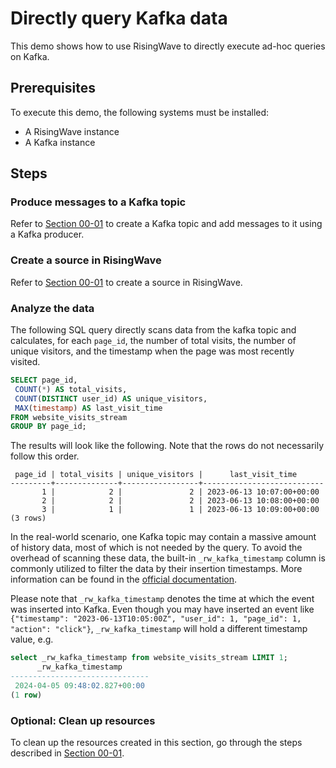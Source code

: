 # Directly query Kafka data

This demo shows how to use RisingWave to directly execute ad-hoc queries on Kafka.

## Prerequisites

To execute this demo, the following systems must be installed:

* A RisingWave instance
* A Kafka instance

## Steps

### Produce messages to a Kafka topic

Refer to [Section 00-01](../00-get-started/01-ingest-kafka-data.md#use-kafka-to-produce-messages) to create a Kafka topic and add messages to it using a Kafka producer.

### Create a source in RisingWave

Refer to [Section 00-01](../00-get-started/01-ingest-kafka-data.md#create-a-source) to create a source in RisingWave.

### Analyze the data

The following SQL query directly scans data from the kafka topic and calculates, for each `page_id`, the number of total visits, the number of unique visitors, and the timestamp when the page was most recently visited.

```sql
SELECT page_id,
 COUNT(*) AS total_visits,
 COUNT(DISTINCT user_id) AS unique_visitors,
 MAX(timestamp) AS last_visit_time
FROM website_visits_stream
GROUP BY page_id;
```

The results will look like the following. Note that the rows do not necessarily follow this order.

```terminal
 page_id | total_visits | unique_visitors |      last_visit_time
---------+--------------+-----------------+---------------------------
       1 |            2 |               2 | 2023-06-13 10:07:00+00:00
       2 |            2 |               2 | 2023-06-13 10:08:00+00:00
       3 |            1 |               1 | 2023-06-13 10:09:00+00:00
(3 rows)
```

In the real-world scenario, one Kafka topic may contain a massive amount of history data, most of which is not needed by the query. To avoid the overhead of scanning these data, the built-in `_rw_kafka_timestamp` column is commonly utilized to filter the data by their insertion timestamps. More information can be found in the [official documentation](https://docs.risingwave.com/docs/current/ingest-from-kafka/#query-kafka-timestamp). 

Please note that `_rw_kafka_timestamp` denotes the time at which the event was inserted into Kafka. Even though you may have inserted an event like `{"timestamp": "2023-06-13T10:05:00Z", "user_id": 1, "page_id": 1, "action": "click"}`, `_rw_kafka_timestamp` will hold a different timestamp value, e.g.

```sql 
select _rw_kafka_timestamp from website_visits_stream LIMIT 1;
      _rw_kafka_timestamp
-------------------------------
 2024-04-05 09:48:02.827+00:00
(1 row)
```

### Optional: Clean up resources
To clean up the resources created in this section, go through the steps described in [Section 00-01](../00-get-started/01-ingest-kafka-data.md#optional-clean-up-resources).
